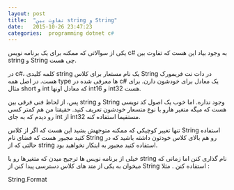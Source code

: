 ```yaml
---
layout: post
title:  "تفاوت بین string و String"
date:   2015-10-26 23:47:23
categories:  programming dotnet c#
---
```

یکی از سوالاتی که ممکنه برای یک برنامه نویس c# به وجود بیاد این هست که تفاوت بین string و String چی هست.

در c#، کلمه کلیدی string یک نام مستعار برای کلاس String در دات نت فریمورک هست. در اصل همه type ها معرفی شده در c# یک معادل برای خودشون دارن. برای مثال short و int که معادل اونها int16 و int32 هست.

پس، از لحاظ فنی فرقی بین string و String وجود نداره. اما خوب یک اصول کد نویسی هست که میگه متغیر هارو با نوع متسعار خودشون تعریف کنید. حقیقتا من هم کمتر کسی رو دیدم که به جای int از int32 مستقیما استفاده کنه.

تنها تغییر کوچیکی که ممکنه متوجهش بشید این هست که اگر از کلاس String استفاده کنید مجبور هست که فضای نام String رو هم بالای کلاس خودتون داشته باشید که در حالتی که از string استفاده کنید مجبور به اینکار نخواهید بود.

خیلی از برنامه نویس ها ترجیح میدن که متغیرها رو با string نام گذاری کنن اما زمانی که میخوان به یکی از متد های کلاس دسترسی پیدا کنن از String استفاده کنن . مثلا : 

String.Format